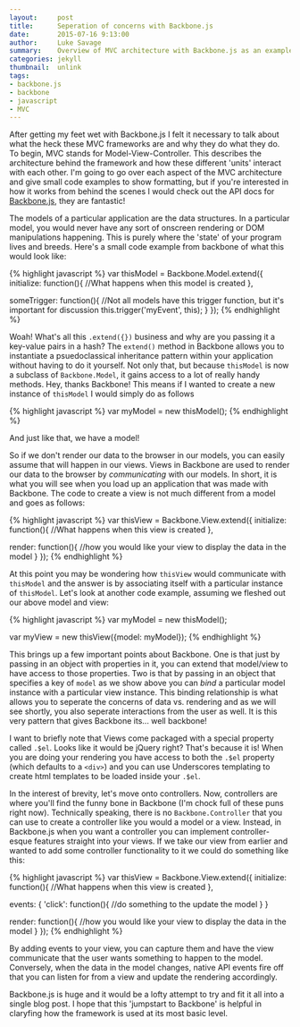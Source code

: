 ```yaml
---
layout:     post
title:      Seperation of concerns with Backbone.js
date:       2015-07-16 9:13:00
author:     Luke Savage
summary:    Overview of MVC architecture with Backbone.js as an example
categories: jekyll
thumbnail:  unlink
tags:
- backbone.js
- backbone
- javascript
- MVC
---
```


After getting my feet wet with Backbone.js I felt it necessary to talk about what the heck these MVC frameworks are and why they do what they do. To begin, MVC stands for Model-View-Controller. This describes the architecture behind the framework and how these different 'units' interact with each other. I'm going to go over each aspect of the MVC architecture and give small code examples to show formatting, but if you're interested in how it works from behind the scenes I would check out the API docs for [Backbone.js](http://http://backbonejs.org/), they are fantastic!

The models of a particular application are the data structures. In a particular model, you would never have any sort of onscreen rendering or DOM manipulations happening. This is purely where the 'state' of your program lives and breeds. Here's a small code example from backbone of what this would look like:

{% highlight javascript %}
var thisModel = Backbone.Model.extend({
  initialize: function(){
    //What happens when this model is created
  },

  someTrigger: function(){
    //Not all models have this trigger function, but it's important for discussion
    this.trigger('myEvent', this);
  }
});
{% endhighlight %}

Woah! What's all this `.extend({})` business and why are you passing it a key-value pairs in a hash? The `extend()` method in Backbone allows you to instantiate a psuedoclassical inheritance pattern within your application without having to do it yourself. Not only that, but because `thisModel` is now a subclass of `Backbone.Model`, it gains access to a lot of really handy methods. Hey, thanks Backbone! This means if I wanted to create a new instance of `thisModel` I would simply do as follows

{% highlight javascript %}
var myModel = new thisModel();
{% endhighlight %}

And just like that, we have a model!

So if we don't render our data to the browser in our models, you can easily assume that will happen in our views. Views in Backbone are used to render our data to the browser by _communicating_ with our models. In short, it is what you will see when you load up an application that was made with Backbone. The code to create a view is not much different from a model and goes as follows:

{% highlight javascript %}
var thisView = Backbone.View.extend({
  initialize: function(){
    //What happens when this view is created
  },

  render: function(){
    //how you would like your view to display the data in the model
  }
});
{% endhighlight %}

At this point you may be wondering how `thisView` would communicate with `thisModel` and the answer is by associating itself with a particular instance of `thisModel`. Let's look at another code example, assuming we fleshed out our above model and view:

{% highlight javascript %}
var myModel = new thisModel();

var myView = new thisView({model: myModel});
{% endhighlight %}

This brings up a few important points about Backbone. One is that just by passing in an object with properties in it, you can extend that model/view to have access to those properties. Two is that by passing in an object that specifies a key of `model` as we show above you can _bind_ a particular model instance with a particular view instance. This binding relationship is what allows you to seperate the concerns of data vs. rendering and as we will see shortly, you also seperate interactions from the user as well. It is this very pattern that gives Backbone its... well backbone!

I want to briefly note that Views come packaged with a special property called `.$el`. Looks like it would be jQuery right? That's because it is! When you are doing your rendering you have access to both the `.$el` property (which defaults to a `<div>`) and you can use Underscores templating to create html templates to be loaded inside your `.$el`.

In the interest of brevity, let's move onto controllers. Now, controllers are where you'll find the funny bone in Backbone (I'm chock full of these puns right now). Technically speaking, there is no `Backbone.Controller` that you can use to create a controller like you would a model or a view. Instead, in Backbone.js when you want a controller you can implement controller-esque features straight into your views. If we take our view from earlier and wanted to add some controller functionality to it we could do something like this:

{% highlight javascript %}
var thisView = Backbone.View.extend({
  initialize: function(){
    //What happens when this view is created
  },

  events: {
    'click': function(){
      //do something to the update the model
    }
  }

  render: function(){
    //how you would like your view to display the data in the model
  }
});
{% endhighlight %}

By adding events to your view, you can capture them and have the view communicate that the user wants something to happen to the model. Conversely, when the data in the model changes, native API events fire off that you can listen for from a view and update the rendering accordingly.

Backbone.js is huge and it would be a lofty attempt to try and fit it all into a single blog post. I hope that this 'jumpstart to Backbone' is helpful in claryfing how the framework is used at its most basic level.